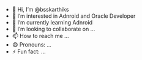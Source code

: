 - 👋 Hi, I’m @bsskarthiks
- 👀 I’m interested in Adnroid and Oracle Developer
- 🌱 I’m currently learning Adnroid
- 💞️ I’m looking to collaborate on ...
- 📫 How to reach me ...
- 😄 Pronouns: ...
- ⚡ Fun fact: ...

<!---
bsskarthiks/bsskarthiks is a ✨ special ✨ repository because its `README.md` (this file) appears on your GitHub profile.
You can click the Preview link to take a look at your changes.
--->
